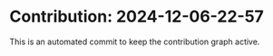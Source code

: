 # Contribution: 2024-12-06-22-57
This is an automated commit to keep the contribution graph active.
